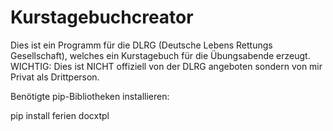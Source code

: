 # Kurstagebuchcreator
Dies ist ein Programm für die DLRG (Deutsche Lebens Rettungs Gesellschaft), welches ein Kurstagebuch für die Übungsabende erzeugt. WICHTIG: Dies ist NICHT offiziell von der DLRG angeboten sondern von mir Privat als Drittperson.

Benötigte pip-Bibliotheken installieren:

pip install ferien docxtpl
